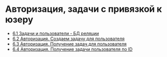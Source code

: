# Авторизация, задачи с привязкой к юзеру

- [6.1 Задачи и пользователи - БД реляции](./6.1%20Tasks%20and%20Users%20-%20Database%20Relation)
- [6.2 Авторизация. Создаем задачу для пользователя](./6.2%20Authorization%20Creating%20a%20Task%20For%20User)
- [6.3 Авторизация. Получение задач для пользователя](./6.3%20Authorization%20Getting%20Tasks%20For%20User)
- [6.4 Авторизация. Получение задачи пользователя по ID](./6.4%20Authorization%20Getting%20a%20User's%20Task)
